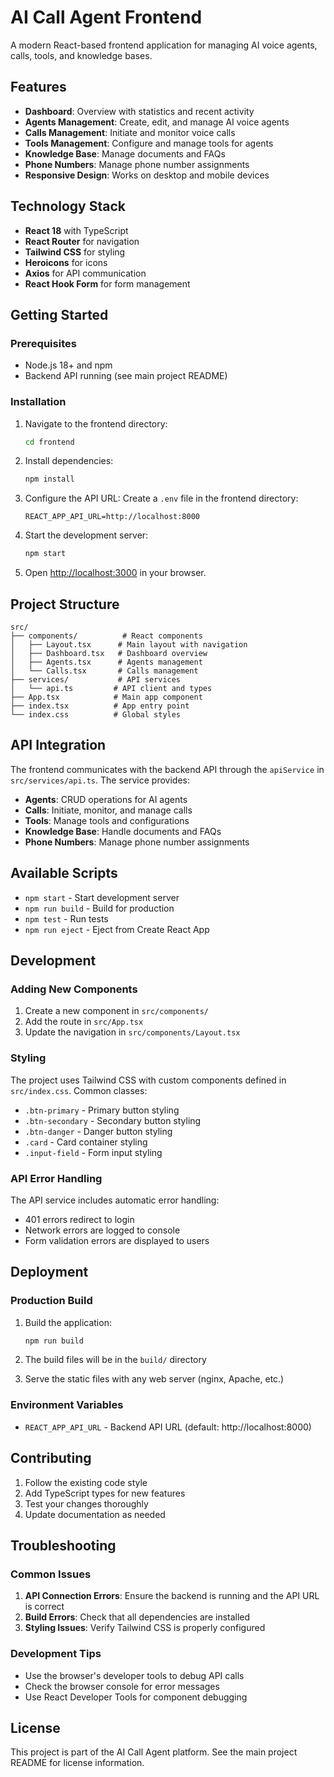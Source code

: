 # AI Call Agent Frontend

A modern React-based frontend application for managing AI voice agents, calls, tools, and knowledge bases.

## Features

- **Dashboard**: Overview with statistics and recent activity
- **Agents Management**: Create, edit, and manage AI voice agents
- **Calls Management**: Initiate and monitor voice calls
- **Tools Management**: Configure and manage tools for agents
- **Knowledge Base**: Manage documents and FAQs
- **Phone Numbers**: Manage phone number assignments
- **Responsive Design**: Works on desktop and mobile devices

## Technology Stack

- **React 18** with TypeScript
- **React Router** for navigation
- **Tailwind CSS** for styling
- **Heroicons** for icons
- **Axios** for API communication
- **React Hook Form** for form management

## Getting Started

### Prerequisites

- Node.js 18+ and npm
- Backend API running (see main project README)

### Installation

1. Navigate to the frontend directory:
   ```bash
   cd frontend
   ```

2. Install dependencies:
   ```bash
   npm install
   ```

3. Configure the API URL:
   Create a `.env` file in the frontend directory:
   ```env
   REACT_APP_API_URL=http://localhost:8000
   ```

4. Start the development server:
   ```bash
   npm start
   ```

5. Open [http://localhost:3000](http://localhost:3000) in your browser.

## Project Structure

```
src/
├── components/          # React components
│   ├── Layout.tsx      # Main layout with navigation
│   ├── Dashboard.tsx   # Dashboard overview
│   ├── Agents.tsx      # Agents management
│   └── Calls.tsx       # Calls management
├── services/           # API services
│   └── api.ts         # API client and types
├── App.tsx            # Main app component
├── index.tsx          # App entry point
└── index.css          # Global styles
```

## API Integration

The frontend communicates with the backend API through the `apiService` in `src/services/api.ts`. The service provides:

- **Agents**: CRUD operations for AI agents
- **Calls**: Initiate, monitor, and manage calls
- **Tools**: Manage tools and configurations
- **Knowledge Base**: Handle documents and FAQs
- **Phone Numbers**: Manage phone number assignments

## Available Scripts

- `npm start` - Start development server
- `npm run build` - Build for production
- `npm test` - Run tests
- `npm run eject` - Eject from Create React App

## Development

### Adding New Components

1. Create a new component in `src/components/`
2. Add the route in `src/App.tsx`
3. Update the navigation in `src/components/Layout.tsx`

### Styling

The project uses Tailwind CSS with custom components defined in `src/index.css`. Common classes:

- `.btn-primary` - Primary button styling
- `.btn-secondary` - Secondary button styling
- `.btn-danger` - Danger button styling
- `.card` - Card container styling
- `.input-field` - Form input styling

### API Error Handling

The API service includes automatic error handling:
- 401 errors redirect to login
- Network errors are logged to console
- Form validation errors are displayed to users

## Deployment

### Production Build

1. Build the application:
   ```bash
   npm run build
   ```

2. The build files will be in the `build/` directory

3. Serve the static files with any web server (nginx, Apache, etc.)

### Environment Variables

- `REACT_APP_API_URL` - Backend API URL (default: http://localhost:8000)

## Contributing

1. Follow the existing code style
2. Add TypeScript types for new features
3. Test your changes thoroughly
4. Update documentation as needed

## Troubleshooting

### Common Issues

1. **API Connection Errors**: Ensure the backend is running and the API URL is correct
2. **Build Errors**: Check that all dependencies are installed
3. **Styling Issues**: Verify Tailwind CSS is properly configured

### Development Tips

- Use the browser's developer tools to debug API calls
- Check the browser console for error messages
- Use React Developer Tools for component debugging

## License

This project is part of the AI Call Agent platform. See the main project README for license information.
